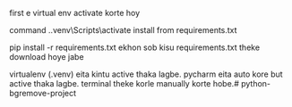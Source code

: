 first e virtual env activate korte hoy

command .\.venv\Scripts\activate
install from requirements.txt

pip install -r requirements.txt
ekhon sob kisu requirements.txt theke download hoye jabe

virtualenv (.venv) eita kintu active thaka lagbe. pycharm eita auto kore but active thaka lagbe. terminal theke korle manually korte hobe.# python-bgremove-project
